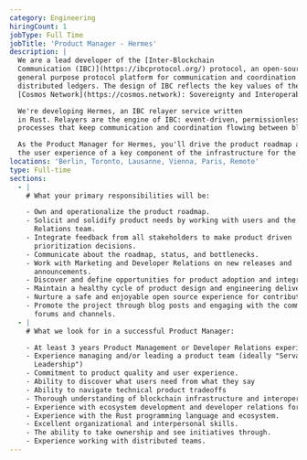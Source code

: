 ```yaml
---
category: Engineering
hiringCount: 1
jobType: Full Time
jobTitle: 'Product Manager - Hermes'
description: |
  We are a lead developer of the [Inter-Blockchain
  Communication (IBC)](https://ibcprotocol.org/) protocol, an open-source,
  general purpose protocol platform for communication and coordination between heterogenous
  distributed ledgers. The design of IBC reflects the key values of the
  [Cosmos Network](https://cosmos.network): Sovereignty and Interoperability.

  We're developing Hermes, an IBC relayer service written
  in Rust. Relayers are the engine of IBC: event-driven, permissionless
  processes that keep communication and coordination flowing between blockchains.

  As the Product Manager for Hermes, you'll drive the product roadmap and own
  the user experience of a key component of the infrastructure for the Internet of Blockchains.
locations: 'Berlin, Toronto, Lausanne, Vienna, Paris, Remote'
type: Full-time
sections:
  - |
    # What your primary responsibilities will be:

    - Own and operationalize the product roadmap.
    - Solicit and solidify product needs by working with users and the Developer
      Relations team.
    - Integrate feedback from all stakeholders to make product driven
      prioritization decisions.
    - Communicate about the roadmap, status, and bottlenecks.
    - Work with Marketing and Developer Relations on new releases and
      announcements.
    - Discover and define opportunities for product adoption and integration.
    - Maintain a healthy cycle of product design and engineering delivery.
    - Nurture a safe and enjoyable open source experience for contributors.
    - Promote the project through blog posts and engaging with the community on
      forums and channels.
  - |
    # What we look for in a successful Product Manager:

    - At least 3 years Product Management or Developer Relations experience with open-source production software
    - Experience managing and/or leading a product team (ideally "Servant
      Leadership")
    - Commitment to product quality and user experience.
    - Ability to discover what users need from what they say
    - Ability to navigate technical product tradeoffs
    - Thorough understanding of blockchain infrastructure and interoperability
    - Experience with ecosystem development and developer relations for open source projects and communities.
    - Experience with the Rust programming language and ecosystem.
    - Excellent organizational and interpersonal skills.
    - The ability to take ownership and see initiatives through.
    - Experience working with distributed teams.
---
```

